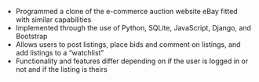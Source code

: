 - Programmed a clone of the e-commerce auction website eBay fitted with similar capabilities
- Implemented through the use of Python, SQLite, JavaScript, Django, and Bootstrap
- Allows users to post listings, place bids and comment on listings, and add listings to a “watchlist”
- Functionality and features differ depending on if the user is logged in or not and if the listing is theirs
